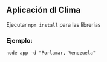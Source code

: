 ## Aplicación dl Clima

Ejecutar ```npm install``` para las librerias

### Ejemplo:
```
node app -d "Porlamar, Venezuela"
```
